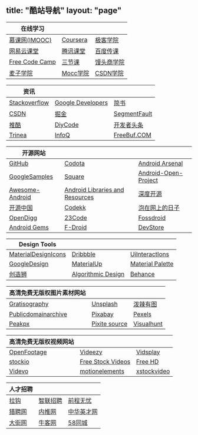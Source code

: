 title: "酷站导航"
layout: "page"
---

| 在线学习 |  |  |
|------|------|------|
|[慕课网(IMOOC)](http://www.imooc.com/)|[Coursera](https://www.coursera.org/)|[极客学院](http://www.jikexueyuan.com/)|
|[网易云课堂](http://study.163.com/)|[腾讯课堂](https://ke.qq.com/)|[百度传课](https://chuanke.baidu.com/)|
|[Free Code Camp](https://freecodecamp.cn/)|[三节课](http://www.sanjieke.cn/)|[馒头商学院](http://www.mtedu.com/)|
|[麦子学院](http://www.maiziedu.com/course/android/)|[Mocc学院](http://mooc.guokr.com/career/?dept_id=75&order=hot)|[CSDN学院](http://edu.csdn.net/?utm_source=mindstore.io)|

|资讯| | |
|------|------|------|
|[Stackoverflow](http://stackoverflow.com/)|[Google Developers](https://developers.google.cn/)|[简书](http://www.jianshu.com/)|
|[CSDN](http://www.csdn.net/)|[掘金](http://gold.xitu.io/welcome)|[SegmentFault](https://segmentfault.com/)|
|[推酷](www.tuicool.com)|[DiyCode](http://www.diycode.cc/)|[开发者头条](https://toutiao.io/)|
|[Trinea](http://www.trinea.cn/)|[InfoQ](http://www.infoq.com/cn/)|[FreeBuf.COM](http://www.freebuf.com/)|

|开源网站| | |
|------|------|------|
|[GitHub](https://github.com)|[Codota](https://www.codota.com/)|[Android Arsenal](https://android-arsenal.com/)|
|[GoogleSamples](https://github.com/googlesamples)|[Square](http://square.github.io/)|[Android-Open-Project](https://github.com/Trinea/android-open-project)|
|[Awesome-Android](https://github.com/snowdream/awesome-android)|[Android Libraries and Resources](https://alamkanak.github.io/android-libraries-and-resources/)|[深度开源](http://www.open-open.com/code/?sort=active&lang=0&catalog=8)|
|[开源中国](https://www.oschina.net/project/tag/342/android-ui)|[Codekk](http://p.codekk.com/)|[泡在网上的日子](http://www.jcodecraeer.com/)|
|[OpenDigg](http://www.opendigg.com/tags/android)|[23Code](http://www.23code.com/)|[Fossdroid](http://fossdroid.com/)|
|[Android Gems](http://www.android-gems.com/)|[F-Droid](https://f-droid.org/)|[DevStore](http://www.devstore.cn/resource/resourceHome.html)|

|Design Tools| | |
|------|------|------|
|[MaterialDesignIcons](http://materialdesignicons.com/)|[Dribbble](http://dribbble.com/)|[UiInteractIons](http://uiinteractions.com/)|
|[GoogleDesign](http://design.google.com/)|[MaterialUp](http://www.materialup.com/)|[Material Palette](http://www.materialpalette.com/)|
|[创造狮](http://www.chuangzaoshi.com/)|[Algorithmic Design](http://www.openprocessing.org/)|[Behance](http://www.behance.net/)|

|高清免费无版权图片素材网站| | |
|------|------|------|
|[Gratisography](http://www.gratisography.com/)|[Unsplash](http://unsplash.com/)|[泼辣有图](http://www.polayoutu.com/collections)|
|[Publicdomainarchive](Publicdomainarchive)|[Pixabay](http://pixabay.com/)|[Pexels](http://www.pexels.com/)|
|[Peakpx](http://www.peakpx.com/)|[Pixite source](http://source.pixite.co/)|[Visualhunt](http://visualhunt.com/)|

|高清免费无版权视频网站| | |
|------|------|------|
|[OpenFootage](http://www.openfootage.net/)|[Videezy](http://www.videezy.com/)|[Vidsplay](http://www.vidsplay.com/)|
|[stockio](http://www.stockio.com/)|[Free Stock Videos](http://videos.pexels.com/)|[Free HD](http://vimeo.com/groups/freehd)|
|[Videvo](http://www.videvo.net/)|[motionelements](http://www.motionelements.com/free/stock-footage)|[xstockvideo](http://www.xstockvideo.com/)|

|人才招聘| | |
|------|------|------|
|[拉钩](http://www.lagou.com/)|[智联招聘](http://www.zhaopin.com/)|[前程无忧](http://www.51job.com/)|
|[猎聘网](https://www.liepin.com/)|[内推网](http://www.neitui.me/)|[中华英才网](http://www.chinahr.com/tianjin/)|
|[大街网](http://www.dajie.com/)|[牛客网](http://www.nowcoder.com/contestRoom)|[58同城](http://58.com/job/)|
